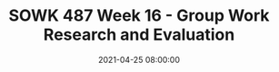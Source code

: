 ---
layout: single_presentation
name: sowk-487-week-16-group-work-research-and-evaluation.md
title: "SOWK 487 Week 16 - Group Work Research and Evaluation"
date:  2021-04-25 08:00:00
presentation_id: Ajc2hx
permalink: /Ajc2hx/
redirect_from:
  - /presentations/Ajc2hx/sowk-487-week-16-group-work-research-and-evaluation
slides: 
  - slide_name: deck-6611-large-0.jpeg
    slide_text: >
      <p>GROUP WORK
      RESEARCH &amp; EVALUATION Spring 2021 SOWK 487
      Jacob Campbell, LICSW - Heritage University</p>
      
  - slide_name: deck-6611-large-1.jpeg
    slide_text: >
      <p>Evaluation designs for groups
      Difference between program evaluation and clinical evaluation
      What is a qualitative design methodology
      Intervention research</p>
      
  - slide_name: deck-6611-large-2.jpeg
    slide_text: >
      <p>Gant, L. M. (2017). Chapter 29 - Evaluation and research design. In C. D. Garvin, L. M. Gutierrez, &amp; M. J. Galinsky <em>Handbook of Social Work with Groups</em> (pp. 527-534). The Guilford Press.</p>
      <p>Macgowan, M. J. (2017). Chapter 32 - Intervention research in social work with groups. In C. D. Garvin, L. M. Gutierrez, &amp; M. J. Galinsky <em>Handbook of Social Work with Groups</em> (pp. 565-585). The Guilford Press.</p>
      <p>Preston, S., Hughes, J., &amp; Woodford, M. R. (2017). Chapter 31 - Qualitative research. In C. D. Garvin, L. M. Gutierrez, &amp; M. J. Galinsky <em>Handbook of Social Work with Groups</em> (pp. 549-564). The Guilford Press.</p>
      
  - slide_name: deck-6611-large-3.jpeg
    slide_text: >
      <p>Grant (2017)</p>
      <blockquote>
      <p>Groups are used to help people address a variety of intervention tasks (p. 528)</p>
      </blockquote>
      <ol>
      <li>
      <strong>Identifying problem to be solved</strong>: Groups can increase personal awareness of problems or issues without personal accusation or prejudgment and with normalization and destigmatization of the issue.</li>
      <li>
      <strong>Deciding to solve the problem</strong>: In groups, people with low motivation to resolve problem issues can find ways and support to increase motivational levels to address the problem or issue.</li>
      <li>
      <strong>Planning for problem-solving</strong>: Persons learn in groups how to identify problems and employ problem-solving methods to generate, assess, and implement solutions.</li>
      <li>
      <strong>Active problem-solving</strong>: groups can provide a wide variety of strategies for change, along with ways to implement and monitor the change efforts</li>
      <li>
      <strong>Maintaining problem-solving strategies</strong>: Groups can be more effective than individuals in working to sustain and support personal change efforts. Groups can also provide support in the face of personal lapses or relapses.</li>
      </ol>
      
  - slide_name: deck-6611-large-4.jpeg
    slide_text: >
      <p>Grant (2017)</p>
      <blockquote>
      <p>One aspect that we can think about when we are looking at research design is the difference between program evaluation and clinical research evaluation. The main way we distinguish between these two is by understanding what is the purpose of the research.</p>
      </blockquote>
      <p>-&gt; Next slide</p>
      
  - slide_name: deck-6611-large-5.jpeg
    slide_text: >
      <p>Grant (2017)</p>
      <blockquote>
      <p>program evaluations differ from clinical research in two main ways</p>
      </blockquote>
      <ol>
      <li>Purpose of data collection</li>
      <li>Standards for judging the validity</li>
      </ol>
      
  - slide_name: deck-6611-large-6.jpeg
    slide_text: >
      <p>Grant (2017)</p>
      <blockquote>
      <p>So, what is program evaluation. Some of the purposes of program evaluation include:</p>
      </blockquote>
      <ul>
      <li>Decide whether to accept a new program or service</li>
      <li>Decide whether to continue, change, or eliminate an existing program or service</li>
      <li>Examine the uniformity of program implementation with a program plan</li>
      <li>Assess the overall value of a program</li>
      <li>Help funders and stakeholders determine how issues are being solved or needs are met.</li>
      </ul>
      
  - slide_name: deck-6611-large-7.jpeg
    slide_text: >
      <p>Grant (2017)</p>
      <p><strong>Program Evaluation</strong>: Inform decisions, clarify options, specify improvements, and provide information about programs and policies within the social and political context.</p>
      
  - slide_name: deck-6611-large-8.jpeg
    slide_text: >
      <p>Grant (2017)</p>
      <p><strong>Clinical Research</strong>: To seek out new knowledge, engage in theory testing, confirm or disconfirm hypotheses, and generalize findings</p>
      
  - slide_name: deck-6611-large-9.jpeg
    slide_text: >
      <p>Preston et al. (2017)</p>
      <blockquote>
      <p>The three types of study designs include:</p>
      </blockquote>
      <ul>
      <li>
      <strong>Qualitative</strong>: “Examine words or other media to understand their meaning” (DeCarlo, 2019)</li>
      <li>
      <strong>Quantitative</strong>: “Examine numerical data to precisely describe and predict elements of the social world” (DeCarlo, 2019)</li>
      <li>
      <strong>Mixed Methods</strong>: Combination of qualitative and quantitative methodologies</li>
      </ul>
      
  - slide_name: deck-6611-large-10.jpeg
    slide_text: >
      <p>Preston et al. (2017)</p>
      <ul>
      <li>
      <strong>Case Study</strong>: A case study is an examination of a particular case that is a bounded system (e.g. A particular group intervention or setting) in order to develop an in-depth understanding of the chosen case
      <em>Method</em> - researchers engage in a variety of forms of data collection, including interviews and documents.</li>
      <li>
      <strong>Ethnography</strong>: Ethnography involves spending time with a particular group in order to document shared patterns of beliefs, language, behaviors, and values
      <em>Method</em>- Researchers generally use interviews and observations</li>
      <li>
      <strong>Grounded Theory</strong>: Grounded theory is a process of inquiry seeking an explanation
      <em>Method</em>- Researchers often conduct interviews, but may also utilize other forms of data collection.</li>
      <li>
      <strong>Narrative inquiry</strong>: Narrative inquiries are used to study how individuals construct meaning about their identities, events, and/or experiences, such as participation in a group intervention.
      <em>Method</em> - Researchers usually collect stories through interviews</li>
      <li>
      <strong>Phenomenology</strong>: Phenomenology seeks the common meaning or essence of a lived experience for a group of individuals and is focused on a description of the phenomenon or experience, for example leading clinical groups with a particular population
      <em>Method</em>- researchers commonly employ a long interview method.</li>
      </ul>
      
  - slide_name: deck-6611-large-11.jpeg
    slide_text: >
      <blockquote>
      <p>[Small Group Activity] Students will work in small groups to discuss how they would evaluate the following: “Professional Similarities for Social Work Students”</p>
      </blockquote>
      <ul>
      <li>What would you look for</li>
      <li>How would you look for it</li>
      </ul>
      
  - slide_name: deck-6611-large-12.jpeg
    slide_text: >
      <p>Preston et al. (2017)</p>
      <blockquote>
      <p>Improve rigor makes our research more valid. There are a number of strategies that get used to improve rigor in qualitative research, these include:</p>
      </blockquote>
      <p><strong>Prolong engagement</strong>: The researcher’s past experiences in the field and relationships with stakeholders and pastor trusting relationships with participants, which is helpful in addressing reactivity and participant bias and can also foster the researchers increase sensitivity to emerging on steps</p>
      <p><strong>Triangulation</strong>: Having more than one researcher, collecting data from multiple sources representing various perspectives, combining different data collection tactics, and/or reduce each threat to rigor</p>
      <p><strong>Peer Debriefing</strong>: Consulting colleagues about emerging findings is useful in obtaining another perspective about one’s interpretations, while also getting other ideas both of which are useful and minimizing research bias</p>
      <p><strong>Member Checking</strong>: Themes and analysis are presented to participants and/or other stakeholders in order to verify one’s interpretation this strategy can occur within an interview or a bowling date analysis and interpretation</p>
      <p><strong>Negative case analysis</strong>: Inclusion of data that contradicts themes identified in the data helps to address researcher bias.</p>
      <p><strong>Audit trail</strong>: Documenting mythological and self-reflective memo can help reduce research bias</p>
      <p><strong>Thick description</strong>: Providing ridge details about how the study was conducted, the research contacts, and the data (through the provision of quotations) can reduce researcher bias and promote transferability</p>
      
  - slide_name: deck-6611-large-13.jpeg
    slide_text: >
      <p>[Small Group Activity] Students will work in small groups and consider how they would evaluate a group for parents. What are some of the tactics they could use to help enhance rigor for that research?</p>
      
  - slide_name: deck-6611-large-14.jpeg
    slide_text: >
      <p>Macgowan (2017)</p>
      <p>Intervention research is “A purposeful change strategy for developing or fine-tuning interventions”</p>
      <p>[Whole Class Activity] Talk about some of the application of what intervention research is. Consider the connection between participatory action research.</p>
      
  - slide_name: deck-6611-large-15.jpeg
    slide_text: >
      <p>Macgowan (2017)</p>
      <blockquote>
      <p>The following are the steps within conducting intervention research:</p>
      </blockquote>
      <p>Step 1: Specify the Problem and Develop a Program Theory</p>
      <ul>
      <li>Understanding what is the problem and the program being evaluated and the theoretical basis.</li>
      <li>Often fits within community-based participatory research</li>
      <li>Generally, there is a need to develop a logic model showing the risk and protective factors and linking them to the program’s components</li>
      </ul>
      <p>Step 2: Create and Revise Program Materials</p>
      <ul>
      <li>There should be a manual for the program that explains all of the aspects of it</li>
      </ul>
      <p>Step 3: Refine and Confirm Program Components in Tests</p>
      <ul>
      <li>Often times there is a pilot study that takes place, to help know if it will be useful</li>
      <li>After a pilot study, there is generally controlled study (experimental design)</li>
      </ul>
      <p>Step 4: Test Effectiveness in a Variety of Practice Settings</p>
      <ul>
      <li>How effective is the intervention</li>
      </ul>
      <p>Step 5: Disseminate Findings and Materials</p>
      <ul>
      <li>Sharing back to the greater social work community</li>
      </ul>
      
presentation_description: >
  <p>Week 16 is the final week of class. We will be reviewing evaluations within group work. The readings for the week include Gant (2017), who helps to describe further what evaluations are for groups. This class session serves as a primer for the second-year BASW program that dives further into research methods. The majority of research methods that look into group work follow a qualitative design method. Preston et al. (2017) help explain some of the methodologies within qualitative research. Finally, Macgowan (2017) explains a specific type of group research design related to intervention research.</p>
  <p>The agenda for this week is as follows:</p>
  <ul>
  <li>Evaluation designs for groups</li>
  <li>Difference between program evaluation and clinical evaluation</li>
  <li>What is a qualitative design methodology</li>
  <li>Intervention research</li>
  </ul>
  <p>Reference</p>
  <p>Gant, L. M. (2017). Chapter 29 - Evaluation and research design. In C. D. Garvin, L. M. Gutierrez, &amp; M. J. Galinsky <em>Handbook of Social Work with Groups</em> (pp. 527-534). The Guilford Press.</p>
  <p>Macgowan, M. J. (2017). Chapter 32 - Intervention research in social work with groups. In C. D. Garvin, L. M. Gutierrez, &amp; M. J. Galinsky <em>Handbook of Social Work with Groups</em> (pp. 565-585). The Guilford Press.</p>
  <p>Preston, S., Hughes, J., &amp; Woodford, M. R. (2017). Chapter 31 - Qualitative research. In C. D. Garvin, L. M. Gutierrez, &amp; M. J. Galinsky <em>Handbook of Social Work with Groups</em> (pp. 549-564). The Guilford Press.</p>
  
downloadable_slides: deck-6611.pdf
slides_count: 16
header:
  teaser: deck-6611-thumb-0.jpeg
presentation_video:
location: "Heritage University"
tags:
  - Heritage University
  - BASW Program
  - SOWK 487w
---